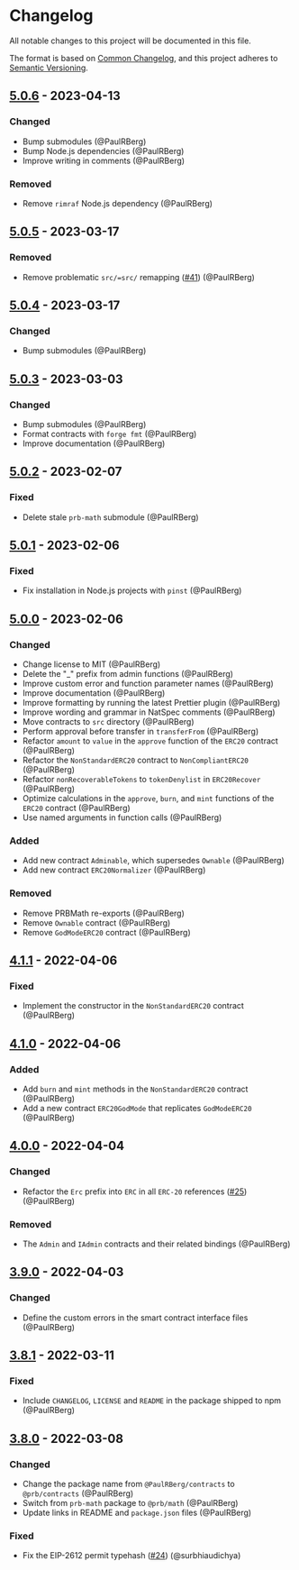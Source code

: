 # Changelog

All notable changes to this project will be documented in this file.

The format is based on [Common Changelog](https://common-changelog.org/), and this project adheres to
[Semantic Versioning](https://semver.org/spec/v2.0.0.html).

[5.0.6]: https://github.com/PaulRBerg/prb-contracts/compare/v5.0.5...v5.0.6
[5.0.5]: https://github.com/PaulRBerg/prb-contracts/compare/v5.0.4...v5.0.5
[5.0.4]: https://github.com/PaulRBerg/prb-contracts/compare/v5.0.3...v5.0.4
[5.0.3]: https://github.com/PaulRBerg/prb-contracts/compare/v5.0.2...v5.0.3
[5.0.2]: https://github.com/PaulRBerg/prb-contracts/compare/v5.0.1...v5.0.2
[5.0.1]: https://github.com/PaulRBerg/prb-contracts/compare/v5.0.0...v5.0.1
[5.0.0]: https://github.com/PaulRBerg/prb-contracts/compare/v4.1.1...v5.0.0
[4.1.1]: https://github.com/PaulRBerg/prb-contracts/compare/v4.1.0...v4.1.1
[4.1.0]: https://github.com/PaulRBerg/prb-contracts/compare/v4.0.0...v4.1.0
[4.0.0]: https://github.com/PaulRBerg/prb-contracts/compare/v3.9.0...v4.0.0
[3.9.0]: https://github.com/PaulRBerg/prb-contracts/compare/v3.8.1...v3.9.0
[3.8.1]: https://github.com/PaulRBerg/prb-contracts/compare/v3.8.0...v3.8.1
[3.8.0]: https://github.com/PaulRBerg/prb-contracts/releases/tag/v3.8.0

## [5.0.6] - 2023-04-13

### Changed

- Bump submodules (@PaulRBerg)
- Bump Node.js dependencies (@PaulRBerg)
- Improve writing in comments (@PaulRBerg)

### Removed

- Remove `rimraf` Node.js dependency (@PaulRBerg)

## [5.0.5] - 2023-03-17

### Removed

- Remove problematic `src/=src/` remapping ([#41](https://github.com/PaulRBerg/prb-contracts/pull/41)) (@PaulRBerg)

## [5.0.4] - 2023-03-17

### Changed

- Bump submodules (@PaulRBerg)

## [5.0.3] - 2023-03-03

### Changed

- Bump submodules (@PaulRBerg)
- Format contracts with `forge fmt` (@PaulRBerg)
- Improve documentation (@PaulRBerg)

## [5.0.2] - 2023-02-07

### Fixed

- Delete stale `prb-math` submodule (@PaulRBerg)

## [5.0.1] - 2023-02-06

### Fixed

- Fix installation in Node.js projects with `pinst` (@PaulRBerg)

## [5.0.0] - 2023-02-06

### Changed

- Change license to MIT (@PaulRBerg)
- Delete the "\_" prefix from admin functions (@PaulRBerg)
- Improve custom error and function parameter names (@PaulRBerg)
- Improve documentation (@PaulRBerg)
- Improve formatting by running the latest Prettier plugin (@PaulRBerg)
- Improve wording and grammar in NatSpec comments (@PaulRBerg)
- Move contracts to `src` directory (@PaulRBerg)
- Perform approval before transfer in `transferFrom` (@PaulRBerg)
- Refactor `amount` to `value` in the `approve` function of the `ERC20` contract (@PaulRBerg)
- Refactor the `NonStandardERC20` contract to `NonCompliantERC20` (@PaulRBerg)
- Refactor `nonRecoverableTokens` to `tokenDenylist` in `ERC20Recover` (@PaulRBerg)
- Optimize calculations in the `approve`, `burn`, and `mint` functions of the `ERC20` contract (@PaulRBerg)
- Use named arguments in function calls (@PaulRBerg)

### Added

- Add new contract `Adminable`, which supersedes `Ownable` (@PaulRBerg)
- Add new contract `ERC20Normalizer` (@PaulRBerg)

### Removed

- Remove PRBMath re-exports (@PaulRBerg)
- Remove `Ownable` contract (@PaulRBerg)
- Remove `GodModeERC20` contract (@PaulRBerg)

## [4.1.1] - 2022-04-06

### Fixed

- Implement the constructor in the `NonStandardERC20` contract (@PaulRBerg)

## [4.1.0] - 2022-04-06

### Added

- Add `burn` and `mint` methods in the `NonStandardERC20` contract (@PaulRBerg)
- Add a new contract `ERC20GodMode` that replicates `GodModeERC20` (@PaulRBerg)

## [4.0.0] - 2022-04-04

### Changed

- Refactor the `Erc` prefix into `ERC` in all `ERC-20` references
  ([#25](https://github.com/PaulRBerg/prb-contracts/issues/25)) (@PaulRBerg)

### Removed

- The `Admin` and `IAdmin` contracts and their related bindings (@PaulRBerg)

## [3.9.0] - 2022-04-03

### Changed

- Define the custom errors in the smart contract interface files (@PaulRBerg)

## [3.8.1] - 2022-03-11

### Fixed

- Include `CHANGELOG`, `LICENSE` and `README` in the package shipped to npm (@PaulRBerg)

## [3.8.0] - 2022-03-08

### Changed

- Change the package name from `@PaulRBerg/contracts` to `@prb/contracts` (@PaulRBerg)
- Switch from `prb-math` package to `@prb/math` (@PaulRBerg)
- Update links in README and `package.json` files (@PaulRBerg)

### Fixed

- Fix the EIP-2612 permit typehash ([#24](https://github.com/PaulRBerg/prb-contracts/pull/24)) (@surbhiaudichya)

